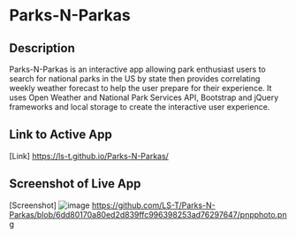 # Parks-N-Parkas

## Description
Parks-N-Parkas is an interactive app allowing park enthusiast users to search for national parks in the US by state then provides correlating weekly weather forecast to help the user prepare for their experience.  It uses Open Weather and National Park Services API, Bootstrap and jQuery frameworks and local storage to create the interactive user experience. 

## Link to Active App
[Link] https://ls-t.github.io/Parks-N-Parkas/

## Screenshot of Live App 
[Screenshot] ![image](https://user-images.githubusercontent.com/78446989/113809613-80ced980-9736-11eb-98fa-8bccb42fe47b.png)
https://github.com/LS-T/Parks-N-Parkas/blob/6dd80170a80ed2d839ffc996398253ad76297647/pnpphoto.png
